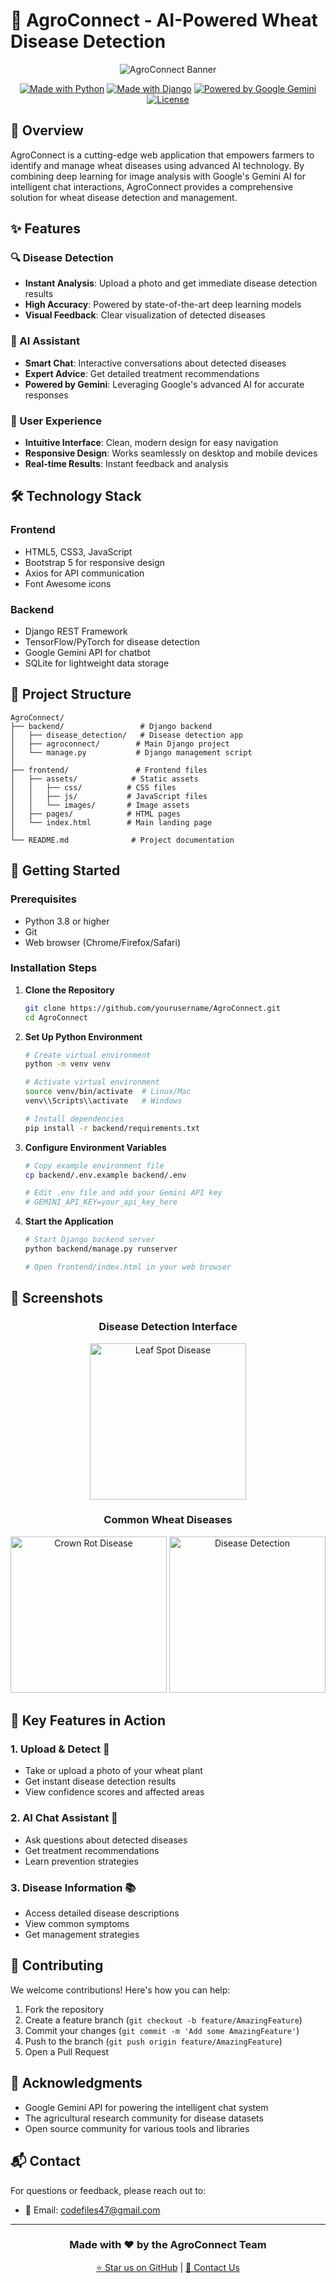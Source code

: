 # 🌾 AgroConnect - AI-Powered Wheat Disease Detection

<div align="center">

![AgroConnect Banner](frontend/assets/images/diseases/00041.jpg)

[![Made with Python](https://img.shields.io/badge/Made%20with-Python-1f425f.svg)](https://www.python.org/)
[![Made with Django](https://img.shields.io/badge/Made%20with-Django-092E20?logo=django)](https://www.djangoproject.com/)
[![Powered by Google Gemini](https://img.shields.io/badge/Powered%20by-Google%20Gemini-4285F4?logo=google)](https://deepmind.google/technologies/gemini/)
[![License](https://img.shields.io/badge/License-MIT-blue.svg)](https://opensource.org/licenses/MIT)

</div>

## 🚀 Overview

AgroConnect is a cutting-edge web application that empowers farmers to identify and manage wheat diseases using advanced AI technology. By combining deep learning for image analysis with Google's Gemini AI for intelligent chat interactions, AgroConnect provides a comprehensive solution for wheat disease detection and management.

## ✨ Features

### 🔍 Disease Detection
- **Instant Analysis**: Upload a photo and get immediate disease detection results
- **High Accuracy**: Powered by state-of-the-art deep learning models
- **Visual Feedback**: Clear visualization of detected diseases

### 🤖 AI Assistant
- **Smart Chat**: Interactive conversations about detected diseases
- **Expert Advice**: Get detailed treatment recommendations
- **Powered by Gemini**: Leveraging Google's advanced AI for accurate responses

### 💫 User Experience
- **Intuitive Interface**: Clean, modern design for easy navigation
- **Responsive Design**: Works seamlessly on desktop and mobile devices
- **Real-time Results**: Instant feedback and analysis

## 🛠️ Technology Stack

### Frontend
- HTML5, CSS3, JavaScript
- Bootstrap 5 for responsive design
- Axios for API communication
- Font Awesome icons

### Backend
- Django REST Framework
- TensorFlow/PyTorch for disease detection
- Google Gemini API for chatbot
- SQLite for lightweight data storage

## 📂 Project Structure
```
AgroConnect/
├── backend/                 # Django backend
│   ├── disease_detection/   # Disease detection app
│   ├── agroconnect/        # Main Django project
│   └── manage.py           # Django management script
│
├── frontend/               # Frontend files
│   ├── assets/            # Static assets
│   │   ├── css/          # CSS files
│   │   ├── js/           # JavaScript files
│   │   └── images/       # Image assets
│   ├── pages/            # HTML pages
│   └── index.html        # Main landing page
│
└── README.md              # Project documentation
```

## 🚀 Getting Started

### Prerequisites
- Python 3.8 or higher
- Git
- Web browser (Chrome/Firefox/Safari)

### Installation Steps

1. **Clone the Repository**
   ```bash
   git clone https://github.com/yourusername/AgroConnect.git
   cd AgroConnect
   ```

2. **Set Up Python Environment**
   ```bash
   # Create virtual environment
   python -m venv venv
   
   # Activate virtual environment
   source venv/bin/activate  # Linux/Mac
   venv\\Scripts\\activate   # Windows
   
   # Install dependencies
   pip install -r backend/requirements.txt
   ```

3. **Configure Environment Variables**
   ```bash
   # Copy example environment file
   cp backend/.env.example backend/.env
   
   # Edit .env file and add your Gemini API key
   # GEMINI_API_KEY=your_api_key_here
   ```

4. **Start the Application**
   ```bash
   # Start Django backend server
   python backend/manage.py runserver
   
   # Open frontend/index.html in your web browser
   ```

## 📸 Screenshots

<div align="center">

### Disease Detection Interface
<img src="frontend/assets/images/diseases/ls_1.jpg" width="250" alt="Leaf Spot Disease">

### Common Wheat Diseases
<img src="frontend/assets/images/diseases/crr_1.jpg" width="250" alt="Crown Rot Disease">
<img src="frontend/assets/images/diseases/00011.jpg" width="250" alt="Disease Detection">

</div>

## 🌟 Key Features in Action

### 1. Upload & Detect 📸
- Take or upload a photo of your wheat plant
- Get instant disease detection results
- View confidence scores and affected areas

### 2. AI Chat Assistant 🤖
- Ask questions about detected diseases
- Get treatment recommendations
- Learn prevention strategies

### 3. Disease Information 📚
- Access detailed disease descriptions
- View common symptoms
- Get management strategies

## 🤝 Contributing

We welcome contributions! Here's how you can help:

1. Fork the repository
2. Create a feature branch (`git checkout -b feature/AmazingFeature`)
3. Commit your changes (`git commit -m 'Add some AmazingFeature'`)
4. Push to the branch (`git push origin feature/AmazingFeature`)
5. Open a Pull Request

## 🙏 Acknowledgments

- Google Gemini API for powering the intelligent chat system
- The agricultural research community for disease datasets
- Open source community for various tools and libraries

## 📬 Contact

For questions or feedback, please reach out to:
- 📧 Email: codefiles47@gmail.com

---

<div align="center">

### Made with ❤️ by the AgroConnect Team

[⭐ Star us on GitHub]([https://github.com/ahmed2231web/AgroConnect](https://github.com/ahmed2231web/Wheat-Disease-Detection.git)) | [📧 Contact Us](mailto:codefiles47@gmail.com)

</div>
